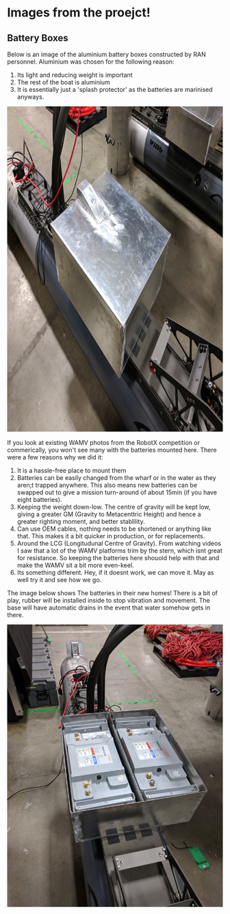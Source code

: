 # Images from the proejct! 
## Battery Boxes

Below is an image of the aluminium battery boxes constructed by RAN personnel. Aluminium was chosen for the following reason:
1. Its light and reducing weight is important
2. The rest of the boat is aluminium
3. It is essentially just a 'splash protector' as the batteries are marinised anyways. 
<p align="center">
  <img width="1012" height="759" src="https://github.com/Hubes92/GRIM/blob/master/images/IMG_20180815_090837.jpg">
</p>

If you look at existing WAMV photos from the RobotX competition or commerically, you won't see many with the batteries mounted here. There were a few reasons why we did it:
1. It is a hassle-free place to mount them
2. Batteries can be easily changed from the wharf or in the water as they aren;t trapped anywhere. This also means new batteries can be swapped out to give a mission turn-around of about 15min (if you have eight batteries).
3. Keeping the weight down-low. The centre of gravity will be kept low, giving a greater GM (Gravity to Metacenttric Height) and hence a greater righting moment, and better stablility. 
4. Can use OEM cables, nothing needs to be shortened or anything like that. This makes it a bit quicker in production, or for replacements. 
5. Around the LCG (Longitudunal Centre of Gravity). From watching videos I saw that a lot of the WAMV platforms trim by the stern, which isnt great for resistance. So keeping the batteries here shouold help with that and make the WAMV sit a bit more even-keel. 
6. Its something different. Hey, if it doesnt work, we can move it. May as well try it and see how we go. 


The image below shows The batteries in their new homes! There is a bit of play, rubber will be installed inside to stop vibration and movement. The base will have automatic drains in the event that water somehow gets in there. 
<p align="center">
  <img width="1012" height="659" src="https://github.com/Hubes92/GRIM/blob/master/images/IMG_20180815_090950.jpg">
</p>


